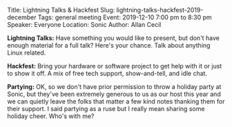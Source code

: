 Title: Lightning Talks & Hackfest
Slug: lightning-talks-hackfest-2019-december
Tags: general meeting
Event: 2019-12-10 7:00 pm to 8:30 pm
Speaker: Everyone
Location: Sonic
Author: Allan Cecil

**Lightning Talks:** Have something you would like to present, but don't have enough material for a full talk?  Here's your chance.  Talk about anything Linux related.

**Hackfest:** Bring your hardware or software project to get help with it or just to show it off. A mix of free tech support, show-and-tell, and idle chat.

**Partying:** OK, so we don't have prior permission to throw a holiday party at Sonic, but they've been extremely generous to us as our host this year and we can quietly leave the folks that matter a few kind notes thanking them for their support. I said partying as a ruse but I really mean sharing some holiday cheer. Who's with me?
